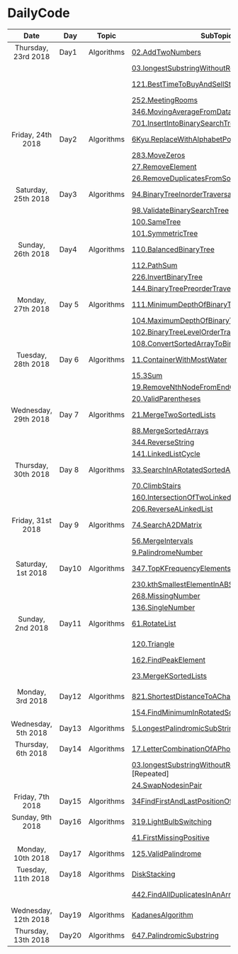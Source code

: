 # DailyCode

| Date                 | Day   | Topic      | SubTopics                                                                                                                                                                                             | Source     | Tags                          |
| :------------------: | ----- | ---------- | ----------------------------------------------------------------------------------------------------------------------------------------------------------------------------------------------------- | ---------- | ----------------------------- |
| Thursday, 23rd 2018  | Day1  | Algorithms | [02.AddTwoNumbers](https://github.com/suyashchopra19/DailyCode/blob/master/AlgorithmsAndDataStructure/Algo/Leetcode/02.AddTwoNumbers-DONE.js)                                                         | LeetCode   |                               |
|                      |       |            | [03.longestSubstringWithoutRepeatedCharacters](https://github.com/suyashchopra19/DailyCode/blob/master/AlgorithmsAndDataStructure/Algo/Leetcode/03.longestSubstringWithoutRepeatedCharacters-DONE.js) | LeetCode   | [HashTable] [String]          |
|                      |       |            | [121.BestTimeToBuyAndSellStock](https://github.com/suyashchopra19/DailyCode/blob/master/AlgorithmsAndDataStructure/Algo/Leetcode/121.BestTimeToBuyAndSellStock-DONE.js)                               | LeetCode   | [Array] [DynamicProgramming]  |
|                      |       |            | [252.MeetingRooms](https://github.com/suyashchopra19/DailyCode/blob/master/AlgorithmsAndDataStructure/Algo/Leetcode/121.BestTimeToBuyAndSellStock-DONE.js)                                            | LeetCode   | [Sort]                        |
|                      |       |            | [346.MovingAverageFromDataStream](https://github.com/suyashchopra19/DailyCode/blob/master/AlgorithmsAndDataStructure/Algo/Leetcode/346.MovingAverageFromDataStream-DONE.js)                           | LeetCode   |                               |
|                      |       |            | [701.InsertIntoBinarySearchTree](https://github.com/suyashchopra19/DailyCode/blob/master/AlgorithmsAndDataStructure/Algo/Leetcode/701.InsertIntoBinarySearchTree-DONE.js)                             | LeetCode   | [Trees]                       |
| Friday, 24th 2018    | Day2  | Algorithms | [6Kyu.ReplaceWithAlphabetPosition]()                                                                                                                                                                  | CodeWars   |                               |
|                      |       |            | [283.MoveZeros]()                                                                                                                                                                                     | LeetCode   | [Array]                       |
|                      |       |            | [27.RemoveElement]()                                                                                                                                                                                  | LeetCode   | [Array]                       |
|                      |       |            | [26.RemoveDuplicatesFromSortedArray]()                                                                                                                                                                | LeetCode   | [Array]                       |
| Saturday, 25th 2018  | Day3  | Algorithms | [94.BinaryTreeInorderTraversal]()                                                                                                                                                                     | LeetCode   | [Trees]                       |
|                      |       |            | [98.ValidateBinarySearchTree]()                                                                                                                                                                       | LeetCode   | [Trees]                       |
|                      |       |            | [100.SameTree]()                                                                                                                                                                                      | LeetCode   | [Trees]                       |
|                      |       |            | [101.SymmetricTree]()                                                                                                                                                                                 | LeetCode   | [Trees]                       |
| Sunday, 26th 2018    | Day4  | Algorithms | [110.BalancedBinaryTree]()                                                                                                                                                                            | LeetCode   | [Trees]                       |
|                      |       |            | [112.PathSum]()                                                                                                                                                                                       | LeetCode   | [Trees]                       |
|                      |       |            | [226.InvertBinaryTree]()                                                                                                                                                                              | LeetCode   | [Trees]                       |
|                      |       |            | [144.BinaryTreePreorderTraversal]()                                                                                                                                                                   | LeetCode   | [Trees]                       |
| Monday, 27th 2018    | Day 5 | Algorithms | [111.MinimumDepthOfBinaryTree]()                                                                                                                                                                      | LeetCode   | [Trees]                       |
|                      |       |            | [104.MaximumDepthOfBinaryTree]()                                                                                                                                                                      | LeetCode   | [Trees]                       |
|                      |       |            | [102.BinaryTreeLevelOrderTraversal]()                                                                                                                                                                 | LeetCode   | [Trees]                       |
|                      |       |            | [108.ConvertSortedArrayToBinarySearchTree]()                                                                                                                                                          | LeetCode   | [Trees]                       |
| Tuesday, 28th 2018   | Day 6 | Algorithms | [11.ContainerWithMostWater]()                                                                                                                                                                         | LeetCode   | [Array]                       |
|                      |       |            | [15.3Sum]()                                                                                                                                                                                           | LeetCode   | [Array]                       |
|                      |       |            | [19.RemoveNthNodeFromEndOfList]()                                                                                                                                                                     | LeetCode   | [LinkedList]                  |
|                      |       |            | [20.ValidParentheses]()                                                                                                                                                                               | LeetCode   | [Stack]                       |
| Wednesday, 29th 2018 | Day 7 | Algorithms | [21.MergeTwoSortedLists]()                                                                                                                                                                            | LeetCode   | [LinkedList]                  |
|                      |       |            | [88.MergeSortedArrays]()                                                                                                                                                                              | LeetCode   | [Array]                       |
|                      |       |            | [344.ReverseString]()                                                                                                                                                                                 | LeetCode   | [String]                      |
|                      |       |            | [141.LinkedListCycle]()                                                                                                                                                                               | LeetCode   | [LinkedList]                  |
| Thursday, 30th 2018  | Day 8 | Algorithms | [33.SearchInARotatedSortedArray]()                                                                                                                                                                    | LeetCode   | [BinarySearch]                |
|                      |       |            | [70.ClimbStairs]()                                                                                                                                                                                    | LeetCode   | [DynamicProgramming]          |
|                      |       |            | [160.IntersectionOfTwoLinkedLists]()                                                                                                                                                                  | LeetCode   | [LinkedList]                  |
|                      |       |            | [206.ReverseALinkedList]()                                                                                                                                                                            | LeetCode   | [LinkedList]                  |
| Friday, 31st 2018    | Day 9 | Algorithms | [74.SearchA2DMatrix]()                                                                                                                                                                                | LeetCode   | [Matrix],[Array]              |
|                      |       |            | [56.MergeIntervals]()                                                                                                                                                                                 | LeetCode   | [Array]                       |
|                      |       |            | [9.PalindromeNumber]()                                                                                                                                                                                | LeetCode   | [TwoPointer]                  |
| Saturday, 1st 2018   | Day10 | Algorithms | [347.TopKFrequencyElements]()                                                                                                                                                                         | LeetCode   | [Math]                        |
|                      |       |            | [230.kthSmallestElementInABST]()                                                                                                                                                                      | LeetCode   | [Trees]                       |
|                      |       |            | [268.MissingNumber]()                                                                                                                                                                                 | LeetCode   | [Math]                        |
|                      |       |            | [136.SingleNumber]()                                                                                                                                                                                  | LeetCode   | [Math]                        |
| Sunday, 2nd 2018     | Day11 | Algorithms | [61.RotateList]()                                                                                                                                                                                     | LeetCode   | [LinkedList]                  |
|                      |       |            | [120.Triangle]()                                                                                                                                                                                      | LeetCode   | [DynamicProgramming]-Nice     |
|                      |       |            | [162.FindPeakElement]()                                                                                                                                                                               | LeetCode   | [BinarySearch]                |
|                      |       |            | [23.MergeKSortedLists]()                                                                                                                                                                              | LeetCode   | [LinkedList],[BinarySearch]   |
| Monday, 3rd 2018     | Day12 | Algorithms | [821.ShortestDistanceToACharacter]()                                                                                                                                                                  | LeetCode   | [DynamicProgramming] -Revisit |
|                      |       |            | [154.FindMinimumInRotatedSortedArray]()                                                                                                                                                               | LeetCode   | [BinarySearch]                |
| Wednesday, 5th 2018  | Day13 | Algorithms | [5.LongestPalindromicSubString]()                                                                                                                                                                     | LeetCode   | [String]                      |
| Thursday, 6th 2018   | Day14 | Algorithms | [17.LetterCombinationOfAPhoneNumber]()                                                                                                                                                                | LeetCode   | [String]                      |
|                      |       |            | [03.longestSubstringWithoutRepeatedCharacters]() [Repeated]                                                                                                                                           | LeetCode   | [String]                      |
|                      |       |            | [24.SwapNodesinPair]()                                                                                                                                                                                | LeetCode   | [LinkedList]                  |
| Friday, 7th 2018     | Day15 | Algorithms | [34FindFirstAndLastPositionOfElementInSortedArray]()                                                                                                                                                  | LeetCode   | [BinarySearch]                |
| Sunday, 9th 2018     | Day16 | Algorithms | [319.LightBulbSwitching]()                                                                                                                                                                            | LeetCode   | [Riddle]                      |
|                      |       |            | [41.FirstMissingPositive]()                                                                                                                                                                           | LeetCode   | [String]                      |
| Monday, 10th 2018    | Day17 | Algorithms | [125.ValidPalindrome]()                                                                                                                                                                               | LeetCode   | [string]                      |
| Tuesday, 11th 2018   | Day18 | Algorithms | [DiskStacking]()                                                                                                                                                                                      | AlgoExpert | [DynamicProgramming]          |
|                      |       |            | [442.FindAllDuplicatesInAnArray]()                                                                                                                                                                    | LeetCode   | [DynamicProgramming] -Revisit |
| Wednesday, 12th 2018 | Day19 | Algorithms | [KadanesAlgorithm]()                                                                                                                                                                                  | AlgoExpert | [DynamicProgramming]          |
| Thursday, 13th 2018  | Day20 | Algorithms | [647.PalindromicSubstring]()                                                                                                                                                                          | LeetCode   | [DynamicProgramming]          |